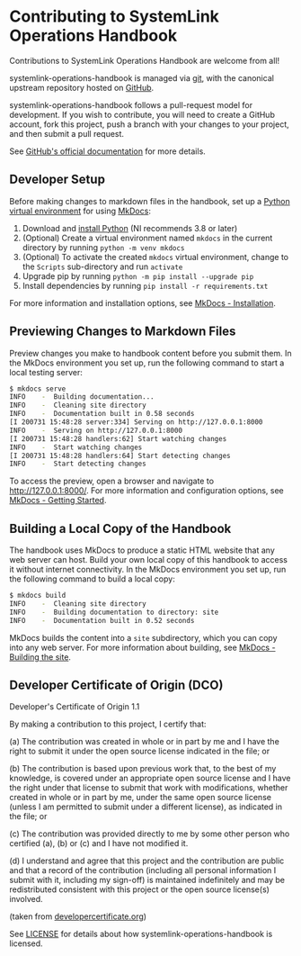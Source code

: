 # Contributing to SystemLink Operations Handbook

Contributions to SystemLink Operations Handbook are welcome from all!

systemlink-operations-handbook is managed via [git](https://git-scm.com), with
the canonical upstream repository hosted on
[GitHub](https://github.com/ni/systemlink-operations-handbook).

systemlink-operations-handbook follows a pull-request model for development. If
you wish to contribute, you will need to create a GitHub account, fork this
project, push a branch with your changes to your project, and then submit a
pull request.

See [GitHub's official documentation](https://help.github.com/articles/using-pull-requests/)
for more details.

## Developer Setup

Before making changes to markdown files in the handbook, set up a
[Python virtual environment](https://packaging.python.org/guides/installing-using-pip-and-virtual-environments/#creating-a-virtual-environment)
for using [MkDocs](https://www.mkdocs.org):

1. Download and [install Python](https://www.python.org/)
   (NI recommends 3.8 or later)
2. (Optional) Create a virtual environment named `mkdocs` in the current
   directory by running `python -m venv mkdocs`
3. (Optional) To activate the created `mkdocs` virtual environment, change to
   the `Scripts` sub-directory and run `activate`
4. Upgrade pip by running `python -m pip install --upgrade pip`
5. Install dependencies by running `pip install -r requirements.txt`

For more information and installation options, see
[MkDocs - Installation](https://www.mkdocs.org/#installation).

## Previewing Changes to Markdown Files

Preview changes you make to handbook content before you submit them. In the
MkDocs environment you set up, run the following command to start a local
testing server:

```bash
$ mkdocs serve
INFO    -  Building documentation...
INFO    -  Cleaning site directory
INFO    -  Documentation built in 0.58 seconds
[I 200731 15:48:28 server:334] Serving on http://127.0.0.1:8000
INFO    -  Serving on http://127.0.0.1:8000
[I 200731 15:48:28 handlers:62] Start watching changes
INFO    -  Start watching changes
[I 200731 15:48:28 handlers:64] Start detecting changes
INFO    -  Start detecting changes
```

To access the preview, open a browser and navigate to <http://127.0.0.1:8000/>.
For more information and configuration options, see
[MkDocs - Getting Started](https://www.mkdocs.org/#getting-started).

## Building a Local Copy of the Handbook

The handbook uses MkDocs to produce a static HTML website that any web server
can host. Build your own local copy of this handbook to access it without
internet connectivity. In the MkDocs environment you set up, run the following
command to build a local copy:

```bash
$ mkdocs build
INFO    -  Cleaning site directory
INFO    -  Building documentation to directory: site
INFO    -  Documentation built in 0.52 seconds
```

MkDocs builds the content into a `site` subdirectory, which you can copy into
any web server. For more information about building, see
[MkDocs - Building the site](https://www.mkdocs.org/#building-the-site).

## Developer Certificate of Origin (DCO)

   Developer's Certificate of Origin 1.1

   By making a contribution to this project, I certify that:

   (a) The contribution was created in whole or in part by me and I
       have the right to submit it under the open source license
       indicated in the file; or

   (b) The contribution is based upon previous work that, to the best
       of my knowledge, is covered under an appropriate open source
       license and I have the right under that license to submit that
       work with modifications, whether created in whole or in part
       by me, under the same open source license (unless I am
       permitted to submit under a different license), as indicated
       in the file; or

   (c) The contribution was provided directly to me by some other
       person who certified (a), (b) or (c) and I have not modified
       it.

   (d) I understand and agree that this project and the contribution
       are public and that a record of the contribution (including all
       personal information I submit with it, including my sign-off) is
       maintained indefinitely and may be redistributed consistent with
       this project or the open source license(s) involved.

(taken from [developercertificate.org](https://developercertificate.org/))

See [LICENSE](https://github.com/ni/systemlink-operations-handbook/blob/master/LICENSE)
for details about how systemlink-operations-handbook is licensed.
